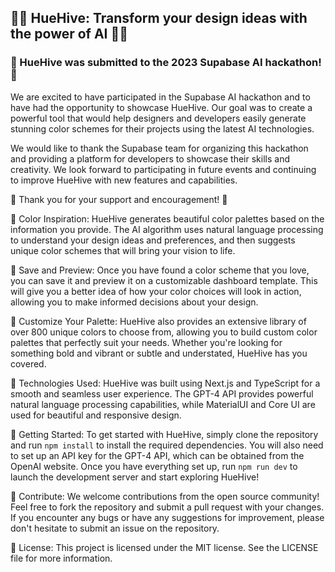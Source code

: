 ## 🌈🐝 HueHive: Transform your design ideas with the power of AI 🐝🌈

### 🎉 HueHive was submitted to the 2023 Supabase AI hackathon! 🎉

We are excited to have participated in the Supabase AI hackathon and to have had the opportunity to showcase HueHive. Our goal was to create a powerful tool that would help designers and developers easily generate stunning color schemes for their projects using the latest AI technologies.

We would like to thank the Supabase team for organizing this hackathon and providing a platform for developers to showcase their skills and creativity. We look forward to participating in future events and continuing to improve HueHive with new features and capabilities. 

👏 Thank you for your support and encouragement! 👏

🎨 Color Inspiration: HueHive generates beautiful color palettes based on the information you provide. The AI algorithm uses natural language processing to understand your design ideas and preferences, and then suggests unique color schemes that will bring your vision to life.

👀 Save and Preview: Once you have found a color scheme that you love, you can save it and preview it on a customizable dashboard template. This will give you a better idea of how your color choices will look in action, allowing you to make informed decisions about your design.

🎨 Customize Your Palette: HueHive also provides an extensive library of over 800 unique colors to choose from, allowing you to build custom color palettes that perfectly suit your needs. Whether you're looking for something bold and vibrant or subtle and understated, HueHive has you covered.

🚀 Technologies Used: HueHive was built using Next.js and TypeScript for a smooth and seamless user experience. The GPT-4 API provides powerful natural language processing capabilities, while MaterialUI and Core UI are used for beautiful and responsive design.

📄 Getting Started: To get started with HueHive, simply clone the repository and run `npm install` to install the required dependencies. You will also need to set up an API key for the GPT-4 API, which can be obtained from the OpenAI website. Once you have everything set up, run `npm run dev` to launch the development server and start exploring HueHive!

🌟 Contribute: We welcome contributions from the open source community! Feel free to fork the repository and submit a pull request with your changes. If you encounter any bugs or have any suggestions for improvement, please don't hesitate to submit an issue on the repository. 

📝 License: This project is licensed under the MIT license. See the LICENSE file for more information.
